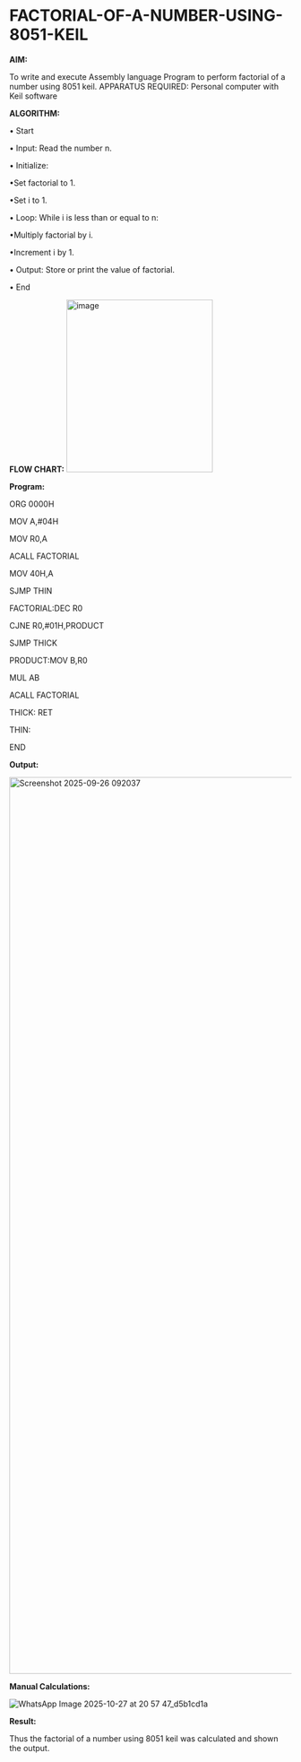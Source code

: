# FACTORIAL-OF-A-NUMBER-USING-8051-KEIL

**AIM:**

To write and execute Assembly language Program to perform factorial of a number using 8051 keil.
APPARATUS REQUIRED: Personal computer with Keil software

**ALGORITHM:**

• Start  

• Input: Read the number n.  

• Initialize:  

•Set factorial to 1.  

•Set i to 1.  

• Loop: While i is less than or equal to n:  

•Multiply factorial by i.  

•Increment i by 1.  

• Output: Store or print the value of factorial.  

• End

**FLOW CHART:**
<img width="261" height="308" alt="image" src="https://github.com/user-attachments/assets/bffe89f6-3ba9-4294-b817-8b545f680e66" />

**Program:**

ORG 0000H   

MOV A,#04H  

MOV R0,A  

ACALL FACTORIAL  

MOV 40H,A  

SJMP THIN  

FACTORIAL:DEC R0  

CJNE R0,#01H,PRODUCT  

SJMP THICK   

PRODUCT:MOV B,R0  

MUL AB  

ACALL FACTORIAL  

THICK: RET  

THIN:  

END

**Output:**  

<img width="2560" height="1600" alt="Screenshot 2025-09-26 092037" src="https://github.com/user-attachments/assets/a4fe268b-3e43-4c2d-a4b7-b5800a8c4d21" />




**Manual Calculations:**  


![WhatsApp Image 2025-10-27 at 20 57 47_d5b1cd1a](https://github.com/user-attachments/assets/e522b130-9f7d-4c87-8a97-3e527428f4b1)





**Result:**

Thus the factorial of a number using 8051 keil was calculated and shown the output.
